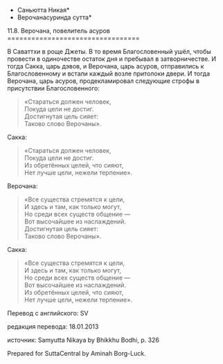 * Саньютта Никая*
* Верочанасуринда сутта*

11\.8\. Верочана, повелитель асуров
\=\=\=\=\=\=\=\=\=\=\=\=\=\=\=\=\=\=\=\=\=\=\=\=\=\=\=\=\=\=\=\=\=

В Саваттхи в роще Джеты\. В то время Благословенный ушёл, чтобы провести в одиночестве остаток дня и пребывал в затворничестве\. И тогда Сакка, царь дэвов, и Верочана, царь асуров, отправились к Благословенному и встали каждый возле притолоки двери\. И тогда Верочана, царь асуров, продекламировал следующие строфы в присутствии Благословенного:

> «Стараться должен человек,  
> Покуда цели не достиг\.  
> Достигнутая цель сияет:  
> Таково слово Верочаны»\.

Сакка:
> «Стараться должен человек,  
> Покуда цели не достиг\.  
> Из обретённых целей, что сияют,  
> Нет лучше цели, нежели терпение»\.

Верочана:
> «Все существа стремятся к цели,  
> И здесь и там, как только могут,  
> Но среди всех существ общение —  
> Вот высочайшее из наслаждений\.  
> Достигнутая цель сияет:  
> Таково слово Верочаны»\.

Сакка:
> «Все существа стремятся к цели,  
> И здесь и там, как только могут,  
> Но среди всех существ общение —  
> Вот высочайшее из наслаждений\.  
> Из обретённых целей, что сияют,  
> Нет лучше цели, нежели терпение»\.

Перевод с английского: SV

редакция перевода: 18\.01\.2013

источник: Samyutta Nikaya by Bhikkhu Bodhi, p\. 326

Prepared for SuttaCentral by Aminah Borg\-Luck\.